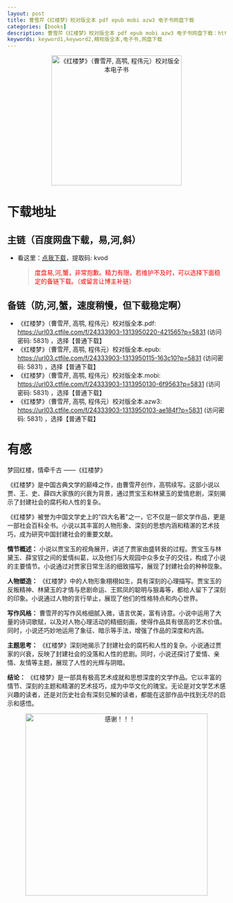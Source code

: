```yaml
---
layout: post
title: 曹雪芹《红楼梦》校对版全本 pdf epub mobi azw3 电子书网盘下载
categories: [books]
description: 曹雪芹《红楼梦》校对版全本 pdf epub mobi azw3 电子书网盘下载：https://qweree.cn/index.php/431/
keywords: keyword1,keyword2,精校版全本,电子书,网盘下载
---
```


<div align="center"><img src="http://qweree.cn/wp-content/uploads/2024/06/hong-lou-meng.jpg" alt="《红楼梦》（曹雪芹, 高鹗, 程伟元）校对版全本电子书" width="300px" height="auto"></div>

# 下载地址

## 主链（百度网盘下载，易,河,斜）

- 看这里：[点我下载](https://pan.baidu.com/s/1qZRtufNxueSwGGkzsLIB5A?pwd=kvod)，提取码: kvod

  > <p style="color:red" >度盘易,河,蟹，非常抱歉。精力有限，若维护不及时，可以选择下面稳定的备链下载。（或留言让博主补链）</p>

## 备链（防,河,蟹，速度稍慢，但下载稳定啊）

- 《红楼梦》（曹雪芹, 高鹗, 程伟元）校对版全本.pdf: <https://url03.ctfile.com/f/24333903-1313950220-421565?p=5831> (访问密码: 5831) ，选择【普通下载】
- 《红楼梦》（曹雪芹, 高鹗, 程伟元）校对版全本.epub: <https://url03.ctfile.com/f/24333903-1313950115-163c10?p=5831> (访问密码: 5831) ，选择【普通下载】
- 《红楼梦》（曹雪芹, 高鹗, 程伟元）校对版全本.mobi: <https://url03.ctfile.com/f/24333903-1313950130-6f9563?p=5831> (访问密码: 5831) ，选择【普通下载】
- 《红楼梦》（曹雪芹, 高鹗, 程伟元）校对版全本.azw3: <https://url03.ctfile.com/f/24333903-1313950103-ae184f?p=5831> (访问密码: 5831) ，选择【普通下载】

# 有感

梦回红楼，情牵千古 ——《红楼梦》

《红楼梦》是中国古典文学的巅峰之作，由曹雪芹创作，高鹗续写。这部小说以贾、王、史、薛四大家族的兴衰为背景，通过贾宝玉和林黛玉的爱情悲剧，深刻揭示了封建社会的腐朽和人性的复杂。

《红楼梦》被誉为中国文学史上的"四大名著"之一，它不仅是一部文学作品，更是一部社会百科全书。小说以其丰富的人物形象、深刻的思想内涵和精湛的艺术技巧，成为研究中国封建社会的重要文献。

**情节概述：**
小说以贾宝玉的视角展开，讲述了贾家由盛转衰的过程。贾宝玉与林黛玉、薛宝钗之间的爱情纠葛，以及他们与大观园中众多女子的交往，构成了小说的主要情节。小说通过对贾家日常生活的细致描写，展现了封建社会的种种现象。

**人物塑造：**
《红楼梦》中的人物形象栩栩如生，具有深刻的心理描写。贾宝玉的反叛精神、林黛玉的才情与悲剧命运、王熙凤的聪明与狠毒等，都给人留下了深刻的印象。小说通过人物的言行举止，展现了他们的性格特点和内心世界。

**写作风格：**
曹雪芹的写作风格细腻入微，语言优美，富有诗意。小说中运用了大量的诗词歌赋，以及对人物心理活动的精细刻画，使得作品具有很高的艺术价值。同时，小说还巧妙地运用了象征、暗示等手法，增强了作品的深度和内涵。

**主题思考：**
《红楼梦》深刻地揭示了封建社会的腐朽和人性的复杂。小说通过贾家的兴衰，反映了封建社会的没落和人性的悲剧。同时，小说还探讨了爱情、亲情、友情等主题，展现了人性的光辉与阴暗。

**结论：**
《红楼梦》是一部具有极高艺术成就和思想深度的文学作品。它以丰富的情节、深刻的主题和精湛的艺术技巧，成为中华文化的瑰宝。无论是对文学艺术感兴趣的读者，还是对历史社会有深刻见解的读者，都能在这部作品中找到无尽的启示和感悟。

<div align="center"><img src="https://pic.imgdb.cn/item/661246bf68eb935713c7f81c.gif" alt="感谢！！！" width="420px" height="auto"/></div>
